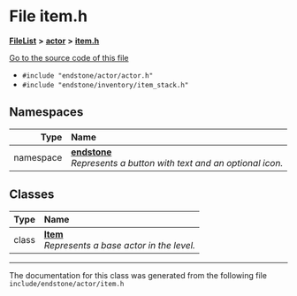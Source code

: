 

# File item.h



[**FileList**](files.md) **>** [**actor**](dir_dd7779a583e02d88c9a89a2c881c3946.md) **>** [**item.h**](item_8h.md)

[Go to the source code of this file](item_8h_source.md)



* `#include "endstone/actor/actor.h"`
* `#include "endstone/inventory/item_stack.h"`













## Namespaces

| Type | Name |
| ---: | :--- |
| namespace | [**endstone**](namespaceendstone.md) <br>_Represents a button with text and an optional icon._  |


## Classes

| Type | Name |
| ---: | :--- |
| class | [**Item**](classendstone_1_1Item.md) <br>_Represents a base actor in the level._  |



















































------------------------------
The documentation for this class was generated from the following file `include/endstone/actor/item.h`

